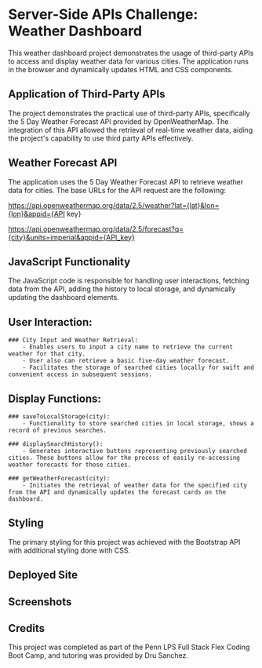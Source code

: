 # Server-Side APIs Challenge: Weather Dashboard

This weather dashboard project demonstrates the usage of third-party APIs to access and display weather data for various cities. The application runs in the browser and dynamically updates HTML and CSS components.


## Application of Third-Party APIs

The project demonstrates the practical use of third-party APIs, specifically the 5 Day Weather Forecast API provided by OpenWeatherMap. The integration of this API allowed the retrieval of real-time weather data, aiding the project's capability to use third party APIs effectively.

## Weather Forecast API

The application uses the 5 Day Weather Forecast API to retrieve weather data for cities. The base URLs for the API request are the following:

https://api.openweathermap.org/data/2.5/weather?lat={lat}&lon={lon}&appid={API key}

https://api.openweathermap.org/data/2.5/forecast?q={city}&units=imperial&appid={API_key}

## JavaScript Functionality

The JavaScript code is responsible for handling user interactions, fetching data from the API, adding the history to local storage, and dynamically updating the dashboard elements.

## User Interaction:

    ### City Input and Weather Retrieval:
        - Enables users to input a city name to retrieve the current weather for that city.
        - User also can retrieve a basic five-day weather forecast.
        - Facilitates the storage of searched cities locally for swift and convenient access in subsequent sessions.

## Display Functions:

    ### saveToLocalStorage(city):
        - Functionality to store searched cities in local storage, shows a record of previous searches.

    ### displaySearchHistory():
        - Generates interactive buttons representing previously searched cities. These buttons allow for the process of easily re-accessing weather forecasts for those cities.

    ### getWeatherForecast(city):
        - Initiates the retrieval of weather data for the specified city from the API and dynamically updates the forecast cards on the dashboard.

## Styling

The primary styling for this project was achieved with the Bootstrap API with additional styling done with CSS.

## Deployed Site

## Screenshots

## Credits
This project was completed as part of the Penn LPS Full Stack Flex Coding Boot Camp, and tutoring was provided by Dru Sanchez.